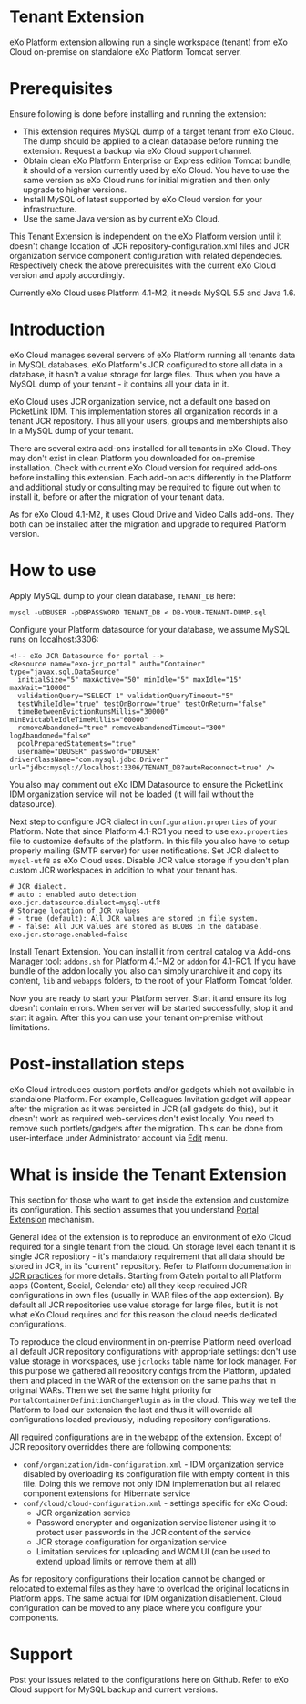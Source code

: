 Tenant Extension
================

eXo Platform extension allowing run a single workspace (tenant) from eXo Cloud on-premise on standalone eXo Platform Tomcat server.

Prerequisites
=============

Ensure following is done before installing and running the extension:
* This extension requires MySQL dump of a target tenant from eXo Cloud. The dump should be applied to a clean database before running the extension. Request a backup via eXo Cloud support channel.
* Obtain clean eXo Platform Enterprise or Express edition Tomcat bundle, it should of a version currently used by eXo Cloud. You have to use the same version as eXo Cloud runs for initial migration and then only upgrade to higher versions. 
* Install MySQL of latest supported by eXo Cloud version for your infrastructure. 
* Use the same Java version as by current eXo Cloud.

This Tenant Extension is independent on the eXo Platform version until it doesn't change location of JCR repository-configuration.xml files and JCR organization service component configuration with related dependecies. Respectively check the above prerequisites with the current eXo Cloud version and apply accordingly.

Currently eXo Cloud uses Platform 4.1-M2, it needs MySQL 5.5 and Java 1.6. 

Introduction
============

eXo Cloud manages several servers of eXo Platform running all tenants data in MySQL databases. eXo Platform's JCR configured to store all data in a database, it hasn't a value storage for large files. Thus when you have a MySQL dump of your tenant - it contains all your data in it. 

eXo Cloud uses JCR organization service, not a default one based on PicketLink IDM. This implementation stores all organization records in a tenant JCR repository. Thus all your users, groups and membershipts also in a MySQL dump of your tenant. 

There are several extra add-ons installed for all tenants in eXo Cloud. They may don't exist in clean Platform you downloaded for on-premise installation. Check with current eXo Cloud version for required add-ons before installing this extension. Each add-on acts differently in the Platform and additional study or consulting may be required to figure out when to install it, before or after the migration of your tenant data.

As for eXo Cloud 4.1-M2, it uses Cloud Drive and Video Calls add-ons. They both can be installed after the migration and upgrade to required Platform version.

How to use
==========

Apply MySQL dump to your clean database, `TENANT_DB` here:

    mysql -uDBUSER -pDBPASSWORD TENANT_DB < DB-YOUR-TENANT-DUMP.sql
    

Configure your Platform datasource for your database, we assume MySQL runs on localhost:3306:

    <!-- eXo JCR Datasource for portal -->
    <Resource name="exo-jcr_portal" auth="Container" type="javax.sql.DataSource"
      initialSize="5" maxActive="50" minIdle="5" maxIdle="15" maxWait="10000"
      validationQuery="SELECT 1" validationQueryTimeout="5" 
      testWhileIdle="true" testOnBorrow="true" testOnReturn="false"
      timeBetweenEvictionRunsMillis="30000" minEvictableIdleTimeMillis="60000"
      removeAbandoned="true" removeAbandonedTimeout="300" logAbandoned="false"
      poolPreparedStatements="true"
      username="DBUSER" password="DBUSER" driverClassName="com.mysql.jdbc.Driver" url="jdbc:mysql://localhost:3306/TENANT_DB?autoReconnect=true" /> 
         
  
You also may comment out eXo IDM Datasource to ensure the PicketLink IDM organization service will not be loaded (it will fail without the datasource).

Next step to configure JCR dialect in `configuration.properties` of your Platform. Note that since Platform 4.1-RC1 you need to use `exo.properties` file to customize defaults of the platform. In this file you also have to setup properly mailing (SMTP server) for user notifications.
Set JCR dialect to `mysql-utf8` as eXo Cloud uses. Disable JCR value storage if you don't plan custom JCR workspaces in addition to what your tenant has.

    # JCR dialect.
    # auto : enabled auto detection
    exo.jcr.datasource.dialect=mysql-utf8
    # Storage location of JCR values
    # - true (default): All JCR values are stored in file system.
    # - false: All JCR values are stored as BLOBs in the database.
    exo.jcr.storage.enabled=false
    


Install Tenant Extension. You can install it from central catalog via Add-ons Manager tool: `addons.sh` for Platform 4.1-M2 or `addon` for 4.1-RC1. If you have  bundle of the addon locally you also can simply unarchive it and copy its content, `lib` and `webapps` folders, to the root of your Platform Tomcat folder.

Now you are ready to start your Platform server. Start it and ensure its log doesn't contain errors. When server will be started successfully, stop it and start it again. After this you can use your tenant on-premise without limitations.

Post-installation steps
=======================

eXo Cloud introduces custom portlets and/or gadgets which not available in standalone Platform. For example, Colleagues Invitation gadget will appear after the migration as it was persisted in JCR (all gadgets do this), but it doesn't work as required web-services don't exist locally. You need to remove such portlets/gadgets after the migration. This can be done from user-interface under Administrator account via [Edit](http://docs.exoplatform.com/PLF40/PLFUserGuide.AdministeringeXoPlatform.ManagingPages.EditingPage.html) menu. 


What is inside the Tenant Extension
===================================

This section for those who want to get inside the extension and customize its configuration. This section assumes that you understand [Portal Extension](http://docs.exoplatform.com/PLF40/PLFDevGuide.eXoPlatformExtensions.html) mechanism.

General idea of the extension is to reproduce an environment of eXo Cloud required for a single tenant from the cloud. On storage level each tenant it is single JCR repository - it's mandatory requirement that all data should be stored in JCR, in its "current" repository. Refer to Platform documenation in [JCR practices](http://docs.exoplatform.com/PLF40/JCR.UsingJCR.JCRApplicationPractices.html) for more details. Starting from GateIn portal to all Platform apps (Content, Social, Celendar etc) all they keep required JCR configurations in own files (usually in WAR files of the app extension). 
By default all JCR repositories use value storage for large files, but it is not what eXo Cloud requires and for this reason the cloud needs dedicated configurations. 

To reproduce the cloud environment in on-premise Platform need overload all default JCR repository configurations with appropriate settings: don't use value storage in workspaces, use `jcrlocks` table name for lock manager. For this purpose we gathered all repository configs from the Platform, updated them and placed in the WAR of the extension on the same paths that in original WARs. Then we set the same hight priority for `PortalContainerDefinitionChangePlugin` as in the cloud. This way we tell the Platform to load our extension the last and thus it will override all configurations loaded previously, including repository configurations.

All required configurations are in the webapp of the extension. Except of JCR repository overriddes there are following components:
* `conf/organization/idm-configuration.xml` - IDM organization service disabled by overloading its configuration file with empty content in this file. Doing this we remove not only IDM implemenation but all related component extensions for Hibernate service
* `conf/cloud/cloud-configuration.xml` - settings specific for eXo Cloud:
    * JCR organization service
    * Password encrypter and organization service listener using it to protect user passwords in the JCR content of the service
    * JCR storage configuration for organization service
    * Limitation services for uploading and WCM UI (can be used to extend upload limits or remove them at all)

As for repository configurations their location cannot be changed or relocated to external files as they have to overload the original locations in Platform apps. The same actual for IDM organization disablement. Cloud configuration can be moved to any place where you configure your components.


Support
=======

Post your issues related to the configurations here on Github. Refer to eXo Cloud support for MySQL backup and current versions.



